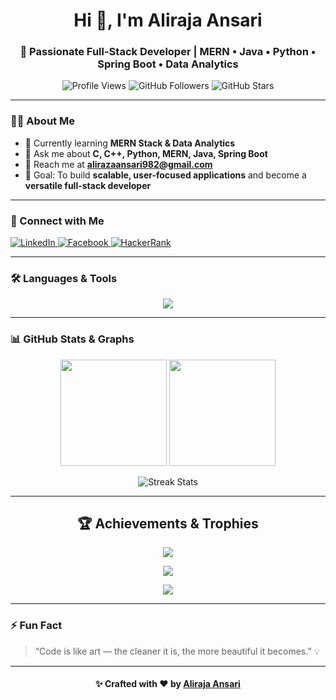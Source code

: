 <!-- ======================= HEADER ======================= -->
<h1 align="center">Hi 👋, I'm Aliraja Ansari</h1>
<h3 align="center">🚀 Passionate Full-Stack Developer | MERN • Java • Python • Spring Boot • Data Analytics</h3>

<p align="center">
  <img src="https://komarev.com/ghpvc/?username=aliraza-78&label=Profile%20views&color=0e75b6&style=flat" alt="Profile Views" />
  <img src="https://img.shields.io/github/followers/aliraza-78?label=Followers&style=social" alt="GitHub Followers" />
  <img src="https://img.shields.io/github/stars/aliraza-78?label=Stars&style=social" alt="GitHub Stars" />
</p>

---

<!-- ======================= ABOUT ======================= -->
### 👨‍💻 About Me  
- 🌱 Currently learning **MERN Stack & Data Analytics**  
- 💬 Ask me about **C, C++, Python, MERN, Java, Spring Boot**  
- 📧 Reach me at **alirazaansari982@gmail.com**  
- 🎯 Goal: To build **scalable, user-focused applications** and become a **versatile full-stack developer**  

---

<!-- ======================= CONNECT ======================= -->
### 🔗 Connect with Me
<p align="left">
  <a href="https://linkedin.com/in/aliraja-ansari" target="blank">
    <img src="https://img.icons8.com/color/48/000000/linkedin.png" alt="LinkedIn"/>
  </a>
  <a href="https://fb.com/ali raza" target="blank">
    <img src="https://img.icons8.com/color/48/000000/facebook.png" alt="Facebook"/>
  </a>
  <a href="https://www.hackerrank.com/@rebelraza786786" target="blank">
    <img src="https://img.icons8.com/external-tal-revivo-color-tal-revivo/48/000000/external-hackerrank-is-a-technology-company-that-focuses-on-competitive-programming-logo-color-tal-revivo.png" alt="HackerRank"/>
  </a>
  <!-- <a href="https://leetcode.com/" target="blank">
    <img src="https://img.icons8.com/external-tal-revivo-color-tal-revivo/48/000000/external-level-up-your-coding-skills-and-quickly-land-a-job-logo-color-tal-revivo.png" alt="LeetCode"/>
  </a> -->
</p>

---

<!-- ======================= LANGUAGES & TOOLS ======================= -->
### 🛠️ Languages & Tools  
<p align="center">
  <img src="https://skillicons.dev/icons?i=html,css,js,react,nodejs,express,mongodb,java,python,c,cpp,mysql,oracle,postman,git,linux,spring,tensorflow,pytorch,sklearn,pandas,seaborn,opencv" />
</p>

---

<!-- ======================= STATS ======================= -->
### 📊 GitHub Stats & Graphs  
<p align="center">
  <img src="https://github-readme-stats.vercel.app/api?username=aliraza-78&show_icons=true&theme=radical" height="170px"/>
  <img src="https://github-readme-stats.vercel.app/api/top-langs/?username=aliraza-78&layout=compact&theme=radical" height="170px"/>
</p>

<p align="center">
  <img src="https://github-readme-streak-stats.herokuapp.com/?user=aliraza-78&theme=radical" alt="Streak Stats" />
</p>

---

<!-- ======================= TROPHIES ======================= -->
<h2 align="center"> 🏆 Achievements & Trophies </h2>

<!-- Banner -->
<p align="center">
  <img src="https://img.shields.io/badge/-GitHub%20Milestones-%2312100E?style=for-the-badge&logo=github&logoColor=white&color=ff4757" />
</p>

<!-- Trophy Showcase -->
<p align="center">
  <img src="https://github-profile-trophy.vercel.app/?username=aliraza-78&theme=matrix&no-frame=true&margin-w=15&row=2&column=4" />
</p>

<!-- Divider -->
<p align="center">
  <img src="https://capsule-render.vercel.app/api?type=rect&color=0:ff4757,100:ffa502&height=2&section=header&text=" />
</p>

---

<!-- ======================= FUN FACT ======================= -->
### ⚡ Fun Fact  
> “Code is like art — the cleaner it is, the more beautiful it becomes.” 💡

---

<h4 align="center">✨ Crafted with ❤️ by <a href="https://github.com/aliraza-78" target="_blank">Aliraja Ansari</a></h4>
